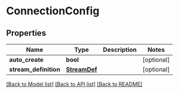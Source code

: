 # ConnectionConfig

## Properties
Name | Type | Description | Notes
------------ | ------------- | ------------- | -------------
**auto_create** | **bool** |  | [optional] 
**stream_definition** | [**StreamDef**](StreamDef.md) |  | [optional] 

[[Back to Model list]](../README.md#documentation-for-models) [[Back to API list]](../README.md#documentation-for-api-endpoints) [[Back to README]](../README.md)

